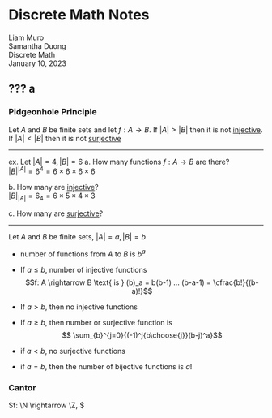 # Discrete Math Notes

Liam Muro \
Samantha Duong \
Discrete Math \
January 10, 2023

## ??? a

### Pidgeonhole Principle

Let $A$ and $B$ be finite sets and let $f: A \rightarrow B$. If $|A| > |B|$ then it is not [injective](/Glossary/functions/injective-functions.md). If $|A| < |B|$ then it is not [surjective](/Glossary/functions/surjective-functions.md)

___

ex. Let $|A| = 4, |B| = 6$
a. How many functions $f: A \rightarrow B$ are there? \
$|B|^{|A|} = 6^4 = 6 \times 6 \times 6 \times 6$

b. How many are [injective](/Glossary/functions/injective-functions.md)? \
$|B|_{|A|} = 6_4 = 6 \times 5 \times 4 \times 3$

c. How many are [surjective](/Glossary/functions/surjective-functions.md)?

___

Let $A$ and $B$ be finite sets, $|A| = a, |B| = b$

- number of functions from $A$ to $B$ is $b^a$
- If $a \leq b$, number of injective functions $$f: A \rightarrow B \text{ is } (b)_a = b(b-1) ... (b-a-1) = \cfrac{b!}{(b-a)!}$$
- If $a > b$, then no injective functions
- If $a \geq b$, then number or surjective  function is
$$ \sum_{b}^{j=0}{(-1)^j{b\choose{j}}(b-j)^a}$$

- if $a < b$, no surjective functions
- if $a = b$, then the number of bijective functions is $a!$

### Cantor

$f: \N \rightarrow \Z, $
